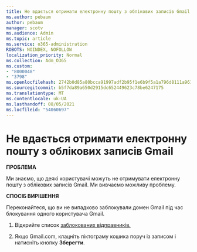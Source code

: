 ```yaml
---
title: Не вдається отримати електронну пошту з облікових записів Gmail
ms.author: pebaum
author: pebaum
manager: scotv
ms.audience: Admin
ms.topic: article
ms.service: o365-administration
ROBOTS: NOINDEX, NOFOLLOW
localization_priority: Normal
ms.collection: Adm_O365
ms.custom:
- "8000048"
- "3798"
ms.openlocfilehash: 2742b0d85a80bcca91997adf2b95f1e6b9f5a1a796d8111a961f545f2364613d
ms.sourcegitcommit: b5f7da89a650d2915dc652449623c78be6247175
ms.translationtype: MT
ms.contentlocale: uk-UA
ms.lasthandoff: 08/05/2021
ms.locfileid: "54060697"
---
```

# <a name="unable-to-receive-email-from-gmail-accounts"></a>Не вдається отримати електронну пошту з облікових записів Gmail

**ПРОБЛЕМА**

Ми знаємо, що деякі користувачі можуть не отримувати електронну пошту з облікових записів Gmail. Ми вивчаємо можливу проблему.

**СПОСІБ ВИРІШЕННЯ**

Переконайтеся, що ви не випадково заблокували домен Gmail під час блокування одного користувача Gmail.

1. Відкрийте список [заблокованих відправників.](https://go.microsoft.com/fwlink/?linkid=2121010)

2. Якщо Gmail.com, клацніть піктограму кошика поруч із записом і натисніть кнопку **Зберегти**.
